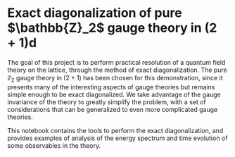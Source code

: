 # Exact diagonalization of pure $\bathbb{Z}_2$ gauge theory in $(2+1)$d

The goal of this project is to perform practical resolution of a quantum field theory on the lattice, through the method of exact diagonalization. The pure $\mathbb{Z}_2$ gauge theory in $(2+1)$ has been chosen for this demonstration, since it presents many of the interesting aspects of gauge theories but remains simple enough to be exact diagonalized. We take advantage of the gauge invariance of the theory to greatly simplify the problem, with a set of considerations that can be generalized to even more complicated gauge theories.

This notebook contains the tools to perform the exact diagonalization, and provides examples of analysis of the energy spectrum and time evolution of some observables in the theory.
